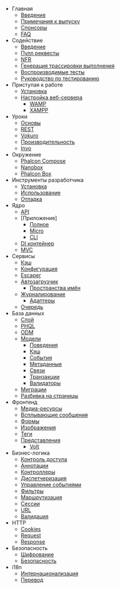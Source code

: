 - Главная 
    - [Введение](/[[language]]/[[version]]/introduction)
    - [Примечания к выпуску](https://github.com/phalcon/cphalcon/blob/master/CHANGELOG.md)
    - [Спонсоры](/[[language]]/[[version]]/sponsors)
    - [FAQ](/[[language]]/[[version]]/faq)
- Содействие 
    - [Введение](/[[language]]/[[version]]/contributions)
    - [Пулл реквесты](/[[language]]/[[version]]/new-pull-request)
    - [NFR](/[[language]]/[[version]]/new-feature-request)
    - [Генерация трассировки выполнения](/[[language]]/[[version]]/generating-backtrace)
    - [Воспроизводимые тесты](/[[language]]/[[version]]/reproducible-tests)
    - [Руководство по тестированию](/[[language]]/[[version]]/unit-testing)
- Приступая к работе 
    - [Установка](/[[language]]/[[version]]/installation)
    - [Настройка веб-сервера](/[[language]]/[[version]]/webserver-setup) 
        - [WAMP](/[[language]]/[[version]]/webserver-wamp)
        - [XAMPP](/[[language]]/[[version]]/webserver-xampp)
- Уроки 
    - [Основы](/[[language]]/[[version]]/tutorial-base)
    - [REST](/[[language]]/[[version]]/tutorial-rest)
    - [Vokuro](/[[language]]/[[version]]/tutorial-vokuro)
    - [Производительность](/[[language]]/[[version]]/performance)
    - [Invo](/[[language]]/[[version]]/tutorial-invo)
- Окружение 
    - [Phalcon Compose](/[[language]]/[[version]]/environments-docker)
    - [Nanobox](/[[language]]/[[version]]/environments-nanobox)
    - [Phalcon Box](/[[language]]/[[version]]/environments-vagrant)
- Инструменты разработчика 
    - [Установка](/[[language]]/[[version]]/devtools-installation)
    - [Использование](/[[language]]/[[version]]/devtools-usage)
    - [Отладка](/[[language]]/[[version]]/debug)
- Ядро 
    - [API](/[[language]]/[[version]]/api/index)
    - [Приложение] 
        - [Полное](/[[language]]/[[version]]/application)
        - [Micro](/[[language]]/[[version]]/application-micro)
        - [CLI](/[[language]]/[[version]]/application-cli)
    - [DI контейнер](/[[language]]/[[version]]/di)
    - [MVC](/[[language]]/[[version]]/mvc)
- Сервисы 
    - [Кэш](/[[language]]/[[version]]/cache)
    - [Конфигурация](/[[language]]/[[version]]/config)
    - [Escaper](/[[language]]/[[version]]/escaper)
    - [Автозагрузчик](/[[language]]/[[version]]/loader) 
        - [Пространства имён](/[[language]]/[[version]]/namespaces)
    - [Журналирование](/[[language]]/[[version]]/logging) 
        - [Адаптеры](/[[language]]/[[version]]/logging#usage)
    - [Очередь](/[[language]]/[[version]]/queue)
- База данных 
    - [Слой](/[[language]]/[[version]]/db-layer)
    - [PHQL](/[[language]]/[[version]]/db-phql)
    - [ODM](/[[language]]/[[version]]/db-odm)
    - [Модели](/[[language]]/[[version]]/db-models) 
        - [Поведения](/[[language]]/[[version]]/db-models-behaviors)
        - [Кэш](/[[language]]/[[version]]/db-models-cache)
        - [События](/[[language]]/[[version]]/db-models-events)
        - [Метаданные](/[[language]]/[[version]]/db-models-metadata)
        - [Связи](/[[language]]/[[version]]/db-models-relationships)
        - [Транзакции](/[[language]]/[[version]]/db-models-transactions)
        - [Валидаторы](/[[language]]/[[version]]/db-models-validation)
    - [Миграции](/[[language]]/[[version]]/db-migrations)
    - [Разбивка на страницы](/[[language]]/[[version]]/db-pagination)
- Фронтенд 
    - [Медиа-ресурсы](/[[language]]/[[version]]/assets)
    - [Всплывающие сообщения](/[[language]]/[[version]]/flash)
    - [Формы](/[[language]]/[[version]]/forms)
    - [Изображения](/[[language]]/[[version]]/image)
    - [Теги](/[[language]]/[[version]]/tag)
    - [Представления](/[[language]]/[[version]]/views) 
        - [Volt](/[[language]]/[[version]]/volt)
- Бизнес-логика 
    - [Контроль доступа](/[[language]]/[[version]]/acl)
    - [Аннотации](/[[language]]/[[version]]/annotations)
    - [Контроллеры](/[[language]]/[[version]]/controllers)
    - [Диспетчеризация](/[[language]]/[[version]]/dispatcher)
    - [Управление событиями](/[[language]]/[[version]]/events)
    - [Фильтры](/[[language]]/[[version]]/filter)
    - [Маршрутизация](/[[language]]/[[version]]/routing)
    - [Сессии](/[[language]]/[[version]]/session)
    - [URL](/[[language]]/[[version]]/url)
    - [Валидация](/[[language]]/[[version]]/validation)
- HTTP 
    - [Cookies](/[[language]]/[[version]]/cookies)
    - [Request](/[[language]]/[[version]]/request)
    - [Response](/[[language]]/[[version]]/response)
- Безопасность 
    - [Шифрование](/[[language]]/[[version]]/crypt)
    - [Безопасность](/[[language]]/[[version]]/security)
- i18n 
    - [Интернационализация](/[[language]]/[[version]]/i18n)
    - [Перевод](/[[language]]/[[version]]/translate)